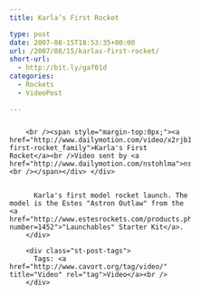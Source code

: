 ```yaml
---
title: Karla’s First Rocket

type: post
date: 2007-08-15T18:53:35+00:00
url: /2007/08/15/karlas-first-rocket/
short-url:
  - http://bit.ly/gaf01d
categories:
  - Rockets
  - VideoPost

---
```

<div class='microid-mailto+http:sha1:90a9e9f1f493d12cf7cdd85333927c09745101d3'>
  <div style="margin-bottom:25px;margin-top:25px;">
    <div style="width:320px;text-align:left;">
      
        <br /><span style="margin-top:0px;"><a href="http://www.dailymotion.com/video/x2rjb1_karlas-first-rocket_family">Karla's First Rocket</a><br />Video sent by <a href="http://www.dailymotion.com/nstohlma">nstohlma</a><br /></span></div> </div> 
        
        
          Karla's first model rocket launch. The model is the Estes "Astron Outlaw" from the <a href="http://www.estesrockets.com/products.php?number=1452">"Launchables" Starter Kit</a>.
        </div> 
        
        <div class="st-post-tags">
          Tags: <a href="http://www.cavort.org/tag/video/" title="Video" rel="tag">Video</a><br />
        </div>